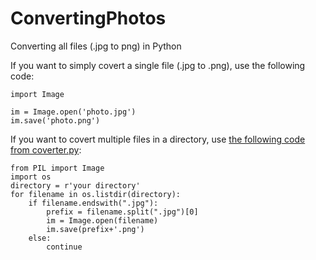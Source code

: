 # ConvertingPhotos
Converting all files (.jpg to png) in Python

If you want to simply covert a single file (.jpg to .png), use the following code:

```
import Image

im = Image.open('photo.jpg')
im.save('photo.png')
```

If you want to covert multiple files in a directory, use [the following code from coverter.py](https://github.com/elibooklover/ConvertingPhotos/blob/master/converter.py):

```
from PIL import Image
import os
directory = r'your directory'
for filename in os.listdir(directory):
    if filename.endswith(".jpg"):
        prefix = filename.split(".jpg")[0]
        im = Image.open(filename)
        im.save(prefix+'.png')
    else:
        continue
```
